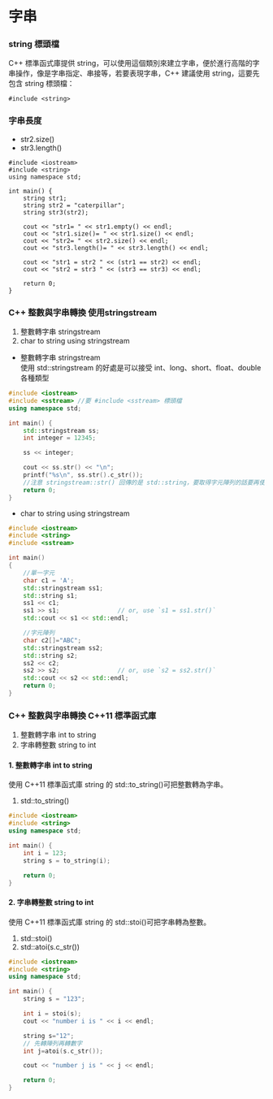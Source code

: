 # 字串 

### string 標頭檔

C++ 標準函式庫提供 string，可以使用這個類別來建立字串，便於進行高階的字串操作，像是字串指定、串接等，若要表現字串，C++ 建議使用 string，這要先包含 string 標頭檔：
```
#include <string>
```

### 字串長度
* str2.size()
* str3.length()

```
#include <iostream> 
#include <string> 
using namespace std; 

int main() { 
    string str1; 
    string str2 = "caterpillar"; 
    string str3(str2); 

    cout << "str1= " << str1.empty() << endl;
    cout << "str1.size()= " << str1.size() << endl;
    cout << "str2= " << str2.size() << endl;
    cout << "str3.length()= " << str3.length() << endl;

    cout << "str1 = str2 " << (str1 == str2) << endl;
    cout << "str2 = str3 " << (str3 == str3) << endl;

    return 0; 
}
```

### C++ 整數與字串轉換 使用stringstream

1. 整數轉字串 stringstream  
2. char to string using stringstream

* 整數轉字串 stringstream  
使用 std::stringstream 的好處是可以接受 int、long、short、float、double 各種類型
```c++
#include <iostream>
#include <sstream> //要 #include <sstream> 標頭檔
using namespace std;

int main() {
    std::stringstream ss;
    int integer = 12345;

    ss << integer;

    cout << ss.str() << "\n";
    printf("%s\n", ss.str().c_str());
    //注意 stringstream::str() 回傳的是 std::string，要取得字元陣列的話要再使用 .c_str() 像上面範例那樣。
    return 0;
}
```
* char to string using stringstream

```c++
#include <iostream>
#include <string>
#include <sstream>

int main()
{
    //單一字元
    char c1 = 'A';
    std::stringstream ss1;
    std::string s1;
    ss1 << c1;
    ss1 >> s1;                // or, use `s1 = ss1.str()`
    std::cout << s1 << std::endl;

    //字元陣列
    char c2[]="ABC";
    std::stringstream ss2;
    std::string s2;
    ss2 << c2;
    ss2 >> s2;                // or, use `s2 = ss2.str()`
    std::cout << s2 << std::endl;
    return 0;
}
```


### C++ 整數與字串轉換 C++11 標準函式庫

1. 整數轉字串 int to string
2. 字串轉整數 string to int

#### 1. 整數轉字串 int to string

使用 C++11 標準函式庫 string 的 std::to_string()可把整數轉為字串。  
1. std::to_string()

```c++
#include <iostream>
#include <string>
using namespace std;

int main() {
    int i = 123;
    string s = to_string(i);

    return 0;
}
```

#### 2. 字串轉整數 string to int

使用 C++11 標準函式庫 string 的 std::stoi()可把字串轉為整數。

1. std::stoi()  
2. std::atoi(s.c_str())

```c++
#include <iostream>
#include <string>
using namespace std;

int main() {
    string s = "123";

    int i = stoi(s);
    cout << "number i is " << i << endl;

    string s="12";
    // 先轉陣列再轉數字
    int j=atoi(s.c_str());

    cout << "number j is " << j << endl;

    return 0;
}
```



